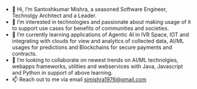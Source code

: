 - 👋 Hi, I’m Santoshkumar Mishra, a seasoned Software Engineer, Technolgy Architect and a Leader.
- 👀 I’m interested in technologies and passionate about making usage of it to support use cases for benefits of communities and societies.
- 🌱 I’m currently learning applications of Agentic AI in IVR Space, IOT and integrating with clouds for view and analytics of collected data, AI/ML usages for predictions and Blockchains for
    secure payments and contracts.
- 💞️ I’m looking to collaborate on newest trends on AI/ML technolgies, webapps frameworks, utilities and webservices with Java, Javascript and Python in support of above learning.
- 📫 Reach out to me via email sjmishra1976@gmail.com

<!---
sjmishra1976/sjmishra1976 is a ✨ special ✨ repository because its `README.md` (this file) appears on your GitHub profile.
You can click the Preview link to take a look at your changes.
--->
